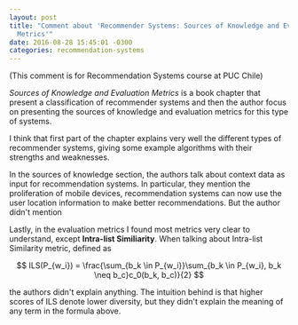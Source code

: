 ```yaml
---
layout: post
title: "Comment about 'Recommender Systems: Sources of Knowledge and Evaluation
  Metrics'"
date: 2016-08-28 15:45:01 -0300
categories: recommendation-systems
---
```

(This comment is for Recommendation Systems course at PUC Chile)


*Sources of Knowledge and Evaluation Metrics* is a book chapter that present
a classification of recommender systems and then the author focus on presenting
the sources of knowledge and evaluation metrics for this type of systems.

I think that first part of the chapter explains very well the different types
of recommender systems, giving some example algorithms with their strengths
and weaknesses.

In the sources of knowledge section, the authors talk about context data as 
input for recommendation systems. In particular, they mention the proliferation
of mobile devices, recommendation systems can now use the user location
information to make better recommendations. But the author didn't mention 


Lastly, in the evaluation metrics I found most metrics very clear to
understand, except **Intra-list Similiarity**. When talking about Intra-list 
Similarity metric, defined as

$$
ILS(P_{w_i}) = \frac{\sum_{b_k \in P_{w_i}}\sum_{b_k \in P_{w_i}, b_k \neq b_c}c_0(b_k, b_c)}{2}
$$

the authors didn't explain anything. The intuition behind is that higher scores
of ILS denote lower diversity, but they didn't explain the meaning of any
term in the formula above.
